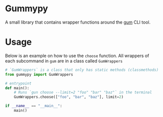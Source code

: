 # Gummypy
A small library that contains wrapper functions around the [gum](https://github.com/charmbracelet/gum) CLI tool.

# Usage
Below is an example on how to use the `choose` function. All wrappers of each subcommand in `gum` are in a class called `GumWrappers`

```python
# `GumWrappers` is a class that only has static methods (classmethods) of each subcommands of `gum` 
from gummypy import GumWrappers

# entrypoint
def main():
    # Runs `gun choose --limit=2 "foo" "bar" "baz"` in the terminal
    GumWrappers.choose(["foo", "bar", "baz"], limit=2)

if __name__ == "__main__":
    main()
```
